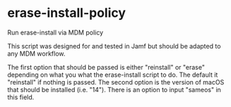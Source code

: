# erase-install-policy
Run erase-install via MDM policy

This script was designed for and tested in Jamf but should be adapted to any MDM workflow.

The first option that should be passed is either "reinstall" or "erase" depending on what you what the erase-install script to do. The default it "reinstall" if nothing is passed.
The second option is the version of macOS that should be installed (i.e. "14"). There is an option to input "sameos" in this field.
